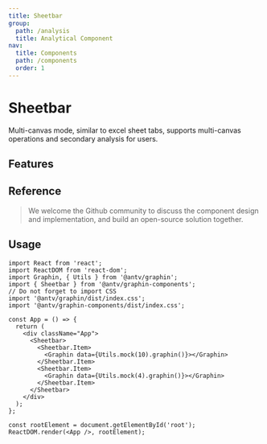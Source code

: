 ```yaml
---
title: Sheetbar
group:
  path: /analysis
  title: Analytical Component
nav:
  title: Components
  path: /components
  order: 1
---
```


# Sheetbar

Multi-canvas mode, similar to excel sheet tabs, supports multi-canvas operations and secondary analysis for users.

## Features

## Reference

> We welcome the Github community to discuss the component design and implementation, and build an open-source solution together.

## Usage

```tsx | pure
import React from 'react';
import ReactDOM from 'react-dom';
import Graphin, { Utils } from '@antv/graphin';
import { Sheetbar } from '@antv/graphin-components';
// Do not forget to import CSS
import '@antv/graphin/dist/index.css';
import '@antv/graphin-components/dist/index.css';

const App = () => {
  return (
    <div className="App">
      <Sheetbar>
        <Sheetbar.Item>
          <Graphin data={Utils.mock(10).graphin()}></Graphin>
        </Sheetbar.Item>
        <Sheetbar.Item>
          <Graphin data={Utils.mock(4).graphin()}></Graphin>
        </Sheetbar.Item>
      </Sheetbar>
    </div>
  );
};

const rootElement = document.getElementById('root');
ReactDOM.render(<App />, rootElement);
```
